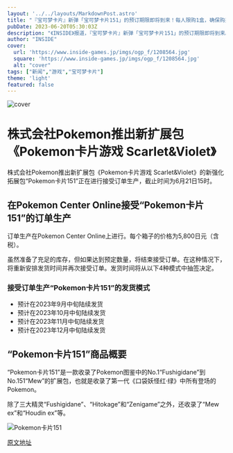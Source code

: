 ```yaml
---
layout: '../../layouts/MarkdownPost.astro'
title: "『宝可梦卡片』新弹「宝可梦卡片151」的预订期限即将到来！每人限购1盒，确保购买的机会"
pubDate: 2023-06-20T05:30:03Z
description: "《INSIDE》报道，『宝可梦卡片』新弹「宝可梦卡片151」的预订期限即将到来。每人限购1盒，确保购买的机会。"
author: "INSIDE"
cover:
  url: 'https://www.inside-games.jp/imgs/ogp_f/1208564.jpg'
  square: 'https://www.inside-games.jp/imgs/ogp_f/1208564.jpg'
  alt: "cover"
tags: ["新闻","游戏","宝可梦卡片"]
theme: 'light'
featured: false
---
```


![cover](https://www.inside-games.jp/imgs/ogp_f/1208564.jpg)

# 株式会社Pokemon推出新扩展包《Pokemon卡片游戏 Scarlet&Violet》

株式会社Pokemon推出新扩展包《Pokemon卡片游戏 Scarlet&Violet》的新强化拓展包“Pokemon卡片151”正在进行接受订单生产，截止时间为6月21日15时。

## 在Pokemon Center Online接受“Pokemon卡片151”的订单生产

订单生产在Pokemon Center Online上进行。每个箱子的价格为5,800日元（含税）。

虽然准备了充足的库存，但如果达到预定数量，将结束接受订单。在这种情况下，将重新安排发货时间并再次接受订单。发货时间将从以下4种模式中抽签决定。

### 接受订单生产“Pokemon卡片151”的发货模式

- 预计在2023年9月中旬陆续发货
- 预计在2023年10月中旬陆续发货
- 预计在2023年11月中旬陆续发货
- 预计在2023年12月中旬陆续发货

## “Pokemon卡片151”商品概要

“Pokemon卡片151”是一款收录了Pokemon图鉴中的No.1“Fushigidane”到No.151“Mew”的扩展包，也就是收录了第一代《口袋妖怪红·绿》中所有登场的Pokemon。

除了三大精灵“Fushigidane”、“Hitokage”和“Zenigame”之外，还收录了“Mew ex”和“Houdin ex”等。 

![Pokemon卡片151](https://www.inside-games.jp/imgs/zoom/1208564.jpg)

  [原文地址](https://www.inside-games.jp/article/2023/06/20/146667.html)